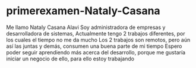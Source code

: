 # primerexamen-Nataly-Casana

Me llamo Nataly Casana Alavi
Soy administradora de empresas y desarrolladora de sistemas, 
Actualmente tengo 2 trabajos diferentes, por los cuales el tiempo no me da mucho
Los 2 trabajos son remotos, pero aún así las juntas y demás, consumen una buena parte de mi tiempo
Espero poder seguir aprendiendo más acerca del desarrollo, porque me gustaría iniciar un negocio de ello, para ello estoy trabajando
